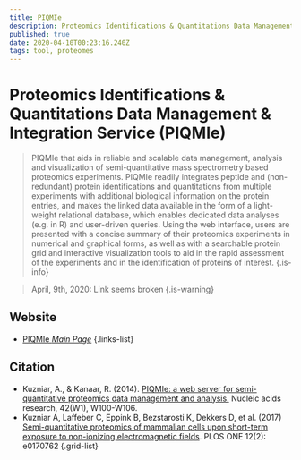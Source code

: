 ```yaml
---
title: PIQMIe
description: Proteomics Identifications & Quantitations Data Management & Integration Service (PIQMIe) is a web server for semi-quantitative proteomics data management and analysis.
published: true
date: 2020-04-10T00:23:16.240Z
tags: tool, proteomes
---
```


# Proteomics Identifications & Quantitations Data Management & Integration Service (PIQMIe)

> PIQMIe that aids in reliable and scalable data management, analysis and visualization of semi-quantitative mass spectrometry based proteomics experiments. PIQMIe readily integrates peptide and (non-redundant) protein identifications and quantitations from multiple experiments with additional biological information on the protein entries, and makes the linked data available in the form of a light-weight relational database, which enables dedicated data analyses (e.g. in R) and user-driven queries. 
&NewLine;
Using the web interface, users are presented with a concise summary of their proteomics experiments in numerical and graphical forms, as well as with a searchable protein grid and interactive visualization tools to aid in the rapid assessment of the experiments and in the identification of proteins of interest.
{.is-info}

> April, 9th, 2020: Link seems broken
{.is-warning}


## Website

- [PIQMIe *Main Page*](http://piqmie.biotools.nl/)
{.links-list}

## Citation

- Kuzniar, A., & Kanaar, R. (2014). [PIQMIe: a web server for semi-quantitative proteomics data management and analysis.](https://academic.oup.com/nar/article/42/W1/W100/2438327) Nucleic acids research, 42(W1), W100-W106.
- Kuzniar A, Laffeber C, Eppink B, Bezstarosti K, Dekkers D, et al. (2017) [Semi-quantitative proteomics of mammalian cells upon short-term exposure to non-ionizing electromagnetic fields](https://doi.org/10.1371/journal.pone.0170762). PLOS ONE 12(2): e0170762
{.grid-list}